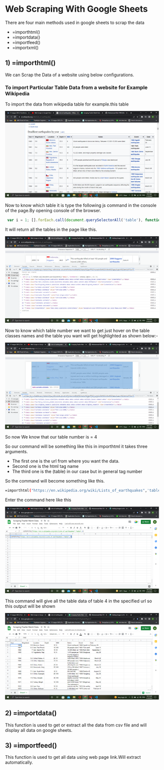 # Web Scraping With Google Sheets

There are four main methods used in google sheets to scrap the data
- =importhtml()
- =importdata()
- =importfeed()
- =importxml()

## 1) =importhtml()
We can Scrap the Data of a website using below configurations.

### To import Particular Table Data from a website for Example Wikipedia
To import the data from wikipedia table for example.this table

![Wikipedia table](https://raw.githubusercontent.com/Muhammad-Bilal-7896/WeBScraping/crystal/GoogleSheetsWebScraping/Resources/WikipediaTabletoBeScrapped.png "wikipedia table")

Now to know which table it is type the following js command in the console of the page.By opening console of the browser.
```js
 var i = 1; [].forEach.call(document.querySelectorAll('table'), function(x) { console.log(i++, x); });
``` 

It will return all the tables in the page like this.

![Website Tables](https://raw.githubusercontent.com/Muhammad-Bilal-7896/WeBScraping/crystal/GoogleSheetsWebScraping/Resources/TablesList.png "Website Tables")

Now to know which table number we want to get just hover on the table classes names and the table you want will get highlighted as shown below:-

![Highlighted Tables](https://raw.githubusercontent.com/Muhammad-Bilal-7896/WeBScraping/crystal/GoogleSheetsWebScraping/Resources/highlightedtable.png "Highlighted Tables")

So now We know that our table number is = 4

So our command will be something like this in importhtml it takes three arguments.
- The first one is the url from where you want the data.
- Second one is the html tag name
- The third one is the (table) in our case but in general tag number

So the command will become something like this.

```bash
=importhtml("https://en.wikipedia.org/wiki/Lists_of_earthquakes",'table',4)
```
Enter the command here like this

<img src="https://raw.githubusercontent.com/Muhammad-Bilal-7896/WeBScraping/crystal/GoogleSheetsWebScraping/Resources/QueryTable.png" />

This command will give all the table data of table 4 in the specified url so this output will be shown

![Output Data in Google Sheet](https://raw.githubusercontent.com/Muhammad-Bilal-7896/WeBScraping/crystal/GoogleSheetsWebScraping/Resources/TableOutput.png "Output Data in Google Sheet")

## 2) =importdata()
This function is used to get or extract all the data from csv file and will display all data on google sheets.

## 3) =importfeed()
This function is used to get all data using web page link.Will extract automatically.